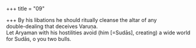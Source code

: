 +++
title = "09"

+++
By his libations he should ritually cleanse the altar of any  
double-dealing that deceives Varuṇa.  
Let Aryaman with his hostilities avoid (him [=Sudās], creating) a wide  world for Sudās, o you two bulls.  
